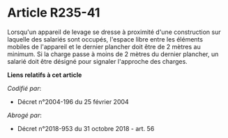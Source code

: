 # Article R235-41

Lorsqu'un appareil de levage se dresse à proximité d'une construction sur laquelle des salariés sont occupés, l'espace libre
entre les éléments mobiles de l'appareil et le dernier plancher doit être de 2 mètres au minimum. Si la charge passe à moins
de 2 mètres du dernier plancher, un salarié doit être désigné pour signaler l'approche des charges.

**Liens relatifs à cet article**

_Codifié par_:

  - Décret n°2004-196 du 25 février 2004

_Abrogé par_:

  - Décret n°2018-953 du 31 octobre 2018 - art. 56
